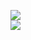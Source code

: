[![](https://img.shields.io/badge/Made%20With-Github%20Spray-lightgrey.svg?style=for-the-badge&logo=github)](https://github.com/Annihil/github-spray#18731)  
[![](https://i.imgur.com/2DrTn0Z.gif)](https://github.com/Annihil/github-spray)